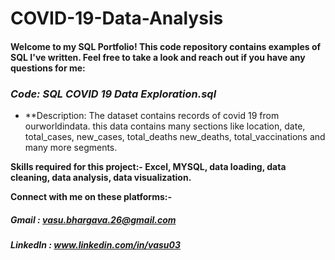 
# **COVID-19-Data-Analysis**

#### **Welcome to my SQL Portfolio!** This code repository contains examples of SQL I've written. Feel free to take a look and reach out if you have any questions for me: 

### ***Code: SQL COVID 19 Data Exploration.sql***

* **Description: The dataset contains records of covid 19 from ourworldindata. this data contains many sections like location, date, total_cases,	new_cases, total_deaths	new_deaths, total_vaccinations and many more segments.


**Skills required for this project:- Excel, MYSQL, data loading, data cleaning, data analysis, data visualization.**

**Connect with me on these platforms:-**


##### **Gmail : vasu.bhargava.26@gmail.com**

##### **LinkedIn : www.linkedin.com/in/vasu03**
